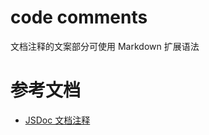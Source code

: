 # code comments

文档注释的文案部分可使用 Markdown 扩展语法

# 参考文档

* [JSDoc 文档注释](https://teal.github.io/TDK/docs/jsdoc.html)
